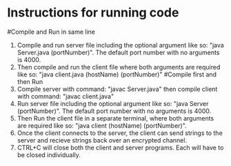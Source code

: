 # Instructions for running code 
#Compile and Run in same line
1. Compile and run server file including the optional argument like so: "java Server.java (portNumber)". The default port number with no arguments is 4000.
2. Then compile and run the client file where both arguments are required like so: "java client.java (hostName) (portNumber)"
#Compile first and then Run
1. Compile server with command: "javac Server.java" then compile client with command: "javac client.java"
2. Run server file including the optional argument like so: "java Server (portNumber)". The default port number with no arguments is 4000.
3. Then Run the client file in a separate terminal, where both arguments are required like so: "java client (hostName) (portNumber)".
4. Once the client connects to the server, the client can send strings to the server and recieve strings back over an encrypted channel.
5. CTRL+C will close both the client and server programs. Each will have to be closed individually. 
